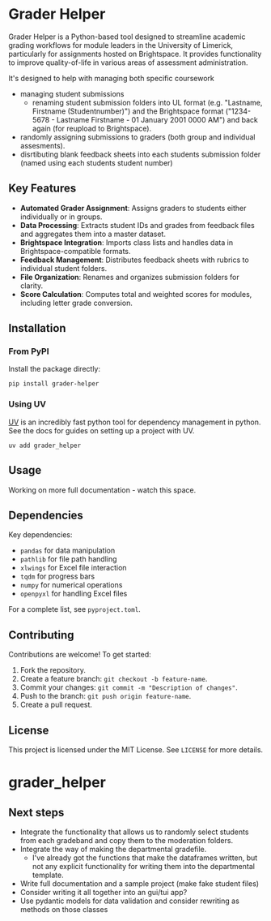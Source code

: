 
# Grader Helper

Grader Helper is a Python-based tool designed to streamline academic grading workflows for module leaders in the University of Limerick, particularly for assignments hosted on Brightspace. It provides functionality to improve quality-of-life in various areas of assessment administration. 

It's designed to help with managing both specific coursework
 - managing student submissions 
   - renaming student submission folders into UL format (e.g. "Lastname, Firstname (Studentnumber)") and the Brightspace format ("1234-5678 - Lastname Firstname - 01 January 2001 0000 AM") and back again (for reupload to Brightspace).
 - randomly assigning submissions to graders (both group and individual assesments).
 - disrtibuting blank feedback sheets into each students submission folder (named using each students student number)
  
## Key Features

- **Automated Grader Assignment**: Assigns graders to students either individually or in groups.
- **Data Processing**: Extracts student IDs and grades from feedback files and aggregates them into a master dataset.
- **Brightspace Integration**: Imports class lists and handles data in Brightspace-compatible formats.
- **Feedback Management**: Distributes feedback sheets with rubrics to individual student folders.
- **File Organization**: Renames and organizes submission folders for clarity.
- **Score Calculation**: Computes total and weighted scores for modules, including letter grade conversion.

## Installation

### From PyPI

Install the package directly:
```
pip install grader-helper
```

### Using UV

[UV](https://docs.astral.sh/) is an incredibly fast python tool for dependency management in python. See the docs for guides on setting up a project with UV.  

```
uv add grader_helper
```


## Usage

Working on more full documentation - watch this space. 


## Dependencies

Key dependencies:
- `pandas` for data manipulation
- `pathlib` for file path handling
- `xlwings` for Excel file interaction
- `tqdm` for progress bars
- `numpy` for numerical operations
- `openpyxl` for handling Excel files

For a complete list, see `pyproject.toml`.

## Contributing

Contributions are welcome! To get started:
1. Fork the repository.
2. Create a feature branch: `git checkout -b feature-name`.
3. Commit your changes: `git commit -m "Description of changes"`.
4. Push to the branch: `git push origin feature-name`.
5. Create a pull request.

## License

This project is licensed under the MIT License. See `LICENSE` for more details.


# grader_helper

## Next steps

 - Integrate the functionality that allows us to randomly select students from each gradeband and copy them to the moderation folders.
 - Integrate the way of making the departmental gradefile. 
    - I've already got the functions that make the dataframes written, but not any explicit functionality for writing them into the departmental template. 
 - Write full documentation and a sample project (make fake student files)
 - Consider writing it all together into an gui/tui app? 
 - Use pydantic models for data validation and consider rewriting as methods on those classes

